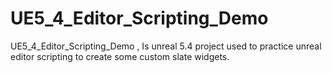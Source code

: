 # UE5_4_Editor_Scripting_Demo
UE5_4_Editor_Scripting_Demo , Is unreal 5.4 project used to practice unreal editor scripting to create some custom slate widgets. 
